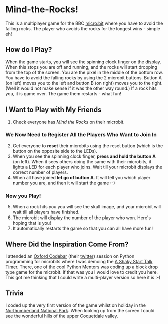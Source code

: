 # Mind-the-Rocks!
This is a multiplayer game for the BBC [micro:bit](http://microbit.org/) where you have to avoid the falling rocks. The player who avoids the rocks for the longest wins - simple eh!

## How do I Play?
When the game starts, you will see the spinning clock finger on the display. When this stops you are off and running, and the rocks will start dropping from the top of the screen.  You are the pixel in the middle of the bottom row. You have to avoid the falling rocks by using the 2 microbit buttons. Button A (on left) moves you to the left and button B (on right) moves you to the right. (Well it would not make sense if it was the other way round.) If a rock hits you, it is game over. The game them restarts - what fun! 

## I Want to Play with My Friends
1. Check everyone has *Mind the Rocks* on their microbit. 

### We Now Need to Register All the Players Who Want to Join In
2. Get everyone to **reset** their microbits using the reset button (which is the button on the opposite side to the LEDs).  
1. When you see the spinning clock finger, **press and hold the button A** (on left).  When it sees others doing the same with their microbits, it lights a LED for each player who joins. Wait till your microbit displays the correct number of players.
1. When all have joined **let go of button A**. It will tell you which player number you are, and then it will start the game :-)
### Now you Play!
5. When a rock hits you you will see the skull image, and your microbit will wait till all players have finished.
1. The microbit will display the number of the player who won. Here's hoping that is you! 
1. It automatically restarts the game so that you can all have more fun!

## Where Did the Inspiration Come From?
I attended an [Oxford Codebar](https://codebar.io/oxford) (their [twitter](https://twitter.com/codebarOxford)) session on Python programming for microbits where I was demoing the [A Shaky Start Talk Timer](https://github.com/bigeagleowl/A-Shaky-Start-Talk-Timer). There, one of the cool Python Mentors was coding up a block drop type game for the microbit.  If that was you I would love to credit you here.  This got me thinking that I could write a multi-player version so here it is :-)

## Trivia 
I coded up the very first version of the game whilst on holiday in the [Northumberland National Park](https://www.northumberlandnationalpark.org.uk/). When looking up from the screen I could see the wonderful hills of the upper Coquetdale valley.
